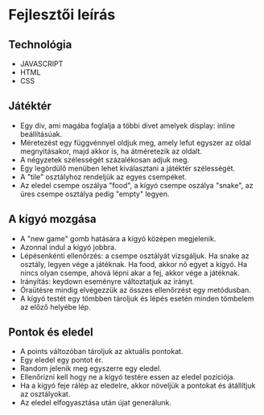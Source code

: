 # Fejlesztői leírás

## Technológia
* JAVASCRIPT
* HTML
* CSS

## Játéktér
* Egy div, ami magába foglalja a többi divet amelyek 
display: inline beállításúak.
* Méretezést egy függvénnyel oldjuk meg, amely lefut egyszer az oldal 
megnyitásakor, majd akkor is, ha átméretezik az oldalt.
* A négyzetek szélességét százalékosan adjuk meg.
* Egy legördülő menüben lehet kiválasztani a játéktér szélességét.
* A "tile" osztályhoz rendeljük az egyes csempéket.
* Az eledel csempe oszálya "food", a kígyó csempe oszálya "snake", az üres 
csempe osztálya pedig "empty" legyen. 

## A kígyó mozgása
* A "new game" gomb hatására a kígyó középen megjelenik.
* Azonnal indul a kígyó jobbra.
* Lépésenkénti ellenőrzés: a csempe osztályát vizsgáljuk. Ha snake az osztály, 
legyen vége a játéknak. Ha food, akkor nő egyet a kígyó. Ha nincs olyan csempe, 
ahová lépni akar a fej, akkor vége a játéknak.
* Irányítás: keydown eseményre változtatjuk az irányt.
* Óraütésre mindig elvégezzük az összes ellenőrzést egy metódusban.
* A kígyó testét egy tömbben tároljuk és lépés esetén minden tömbelem az 
előző helyébe lép.

## Pontok és eledel
* A points változóban tároljuk az aktuális pontokat.
* Egy eledel egy pontot ér.
* Random jelenik meg egyszerre egy eledel.
* Ellenőrizni kell hogy ne a kígyó testére essen az eledel pozíciója.
* Ha a kígyó feje rálép az eledelre, akkor növeljük a pontokat és átállítjuk az 
osztályokat.
* Az eledel elfogyasztása után újat generálunk.
